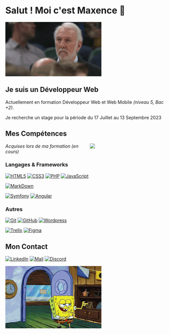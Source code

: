 # Salut ! Moi c'est **Maxence** 👋
<img src="pop-salue.gif" width="300px" align="middle">

## **Je suis un Développeur Web**
Actuellement en formation Développeur Web et Web Mobile *(niveau 5, Bac +2)*.

Je recherche un stage pour la période du 17 Juillet au 13 Septembre 2023

## **Mes Compétences**
<img src="mountain.jpg" align="right" width="240px"/>

*Acquises lors de ma formation (en cours)*

### Langages & Frameworks
[![HTML5](https://img.shields.io/badge/-HTML5-00003C?&logo=HTML5&logoColor=E34F26)](https://www.w3.org/html/)
[![CSS3](https://img.shields.io/badge/-CSS3-00003C?&logo=CSS3&logoColor=1572B6)](https://developer.mozilla.org/fr/docs/Web/CSS)
[![PHP](https://img.shields.io/badge/-PHP-00003C?&logo=PHP&logoColor=777BB4)](https://www.php.net)
[![JavaScript](https://img.shields.io/badge/-JavaScript-00003C?&logo=JavaScript&logoColor=F7DF1E)](https://developer.mozilla.org/en-US/docs/Web/JavaScript)

[![MarkDown](https://img.shields.io/badge/-Markdown-00003C?logo=Markdown&logoColor=009688)](https://www.markdownguide.org/)


[![Symfony](https://img.shields.io/badge/-Symfony-00003C?&logo=Symfony&logoColor=FFF)](https://symfony.com)
[![Angular](https://img.shields.io/badge/-Angular-00003C?logo=Angular&logoColor=dd1b16)](https://angular.io/)

### Autres
[![Git](https://img.shields.io/badge/-Git-00003C?logo=Git&logoColor=dd1b16)](https://git-scm.com/)
[![GitHub](https://img.shields.io/badge/-GitHub-00003C?logo=GitHub&logoColor=white)](https://github.com/Max-ldc)
[![Wordpress](https://img.shields.io/badge/-Wordpress-00003C?logo=Wordpress&logoColor=white)](https://wordpress.com/fr/)

[![Trello](https://img.shields.io/badge/-Trello-00003C?logo=Trello&logoColor=0084D1)](https://trello.com/fr)
[![Figma](https://img.shields.io/badge/-Figma-00003C?logo=Figma&logoColor=white)](https://www.figma.com/)


## **Mon Contact**

[![LinkedIn](https://img.shields.io/badge/-Maxence%20Leduc-00003C?logo=LinkedIn&logoColor=0e76a8)](https://www.linkedin.com/in/maxence-leduc-devweb/)
[![Mail](https://img.shields.io/badge/-maxence.leduc@yahoo.com-00003C?logo=Mail.ru&logoColor=white)](mailto:maxence.leduc@yahoo.com)
[![Discord](https://img.shields.io/badge/-Maxence%20Leduc%234409-00003C?logo=Discord&logoColor=white)]()


<img src="sponge-bob.gif" width="300px" align="middle">